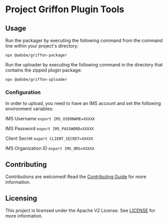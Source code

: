 # Project Griffon Plugin Tools

## Usage

Run the packager by executing the following command from the command line within your project's directory:

```
npx @adobe/griffon-packager
```

Run the uploader by executing the following command in the directory that contains the zipped plugin package:

```
npx @adobe/griffon-uploader
```

### Configuration
In order to upload, you need to have an IMS account and set the following environment variables:

IMS Username `export IMS_USERNAME=XXXXX`

IMS Password `export IMS_PASSWORD=XXXXX`

Client Secret `export CLIENT_SECRET=XXXXX`

IMS Organization ID `export IMS_ORG=XXXXX`

## Contributing

Contributions are welcomed! Read the [Contributing Guide](CONTRIBUTING.md) for more information.

## Licensing

This project is licensed under the Apache V2 License. See [LICENSE](LICENSE.md) for more information.